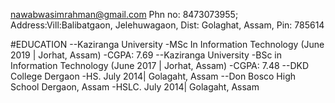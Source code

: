nawabwasimrahman@gmail.com
Phn no: 8473073955;
Address:Vill:Balibatgaon, Jelehuwagaon, Dist: Golaghat, Assam, Pin: 785614

#EDUCATION
  --Kaziranga University
      -MSc In Information Technology (June 2019 | Jorhat, Assam)
      -CGPA: 7.69
  --Kaziranga University
      -BSc in Information Technology (June 2017 | Jorhat, Assam)
      -CGPA: 7.48
  --DKD College Dergaon
      -HS. July 2014| Golagaht, Assam
  --Don Bosco High School Dergaon, Assam
      -HSLC. July 2014| Golagaht, Assam
